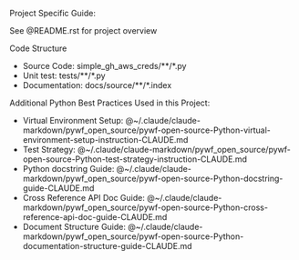 Project Specific Guide:

See @README.rst for project overview

Code Structure

- Source Code: simple_gh_aws_creds/**/*.py
- Unit test: tests/**/*.py
- Documentation: docs/source/**/*.index

Additional Python Best Practices Used in this Project:

- Virtual Environment Setup: @~/.claude/claude-markdown/pywf_open_source/pywf-open-source-Python-virtual-environment-setup-instruction-CLAUDE.md
- Test Strategy: @~/.claude/claude-markdown/pywf_open_source/pywf-open-source-Python-test-strategy-instruction-CLAUDE.md
- Python docstring Guide: @~/.claude/claude-markdown/pywf_open_source/pywf-open-source-Python-docstring-guide-CLAUDE.md
- Cross Reference API Doc Guide: @~/.claude/claude-markdown/pywf_open_source/pywf-open-source-Python-cross-reference-api-doc-guide-CLAUDE.md
- Document Structure Guide: @~/.claude/claude-markdown/pywf_open_source/pywf-open-source-Python-documentation-structure-guide-CLAUDE.md